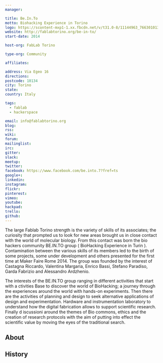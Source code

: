 ```yaml
---
manager:

title: Be.In.To
motto: Biohacking Experience in Torino
logo: https://scontent-mxp1-1.xx.fbcdn.net/v/t31.0-8/11144963_766301013490137_5453581812439270609_o.jpg?oh=5098d01b9a5f6bf8b15ec5ee96a94416&oe=590F98F7
website: http://fablabtorino.org/be-in-to/
start-date: 2014

host-org: FabLab Torino

type-org: Community

affiliates:

address: Via Egeo 16
directions:
postcode: 10134
city: Torino
state:
country: Italy

tags:
  - fablab
  - hackerspace

email: info@fablabtorino.org
blog:
rss:
wiki:
forum:
mailinglist:
irc:
gitter:
slack:
meetup:
twitter:
facebook: https://www.facebook.com/be.into.7?fref=ts
google+:
linkedin:
instagram:
flickr:
pinterest:
vimeo:
youtube:
hackpad:
trello:
github:
---
```


The large Fablab Torino strength is the variety of skills of its associates; the curiosity that prompted us to look for new areas brought us in close contact with the world of molecular biology. From this contact was born the bio hackers community BE.IN.TO group ( BioHacking Experience in Turin ). Contamination between the various skills of its members led to the birth of some projects, some under development and others presented for the first time at Maker Faire Rome 2014. The group was founded by the interest of Castagna Riccardo, Valentina Margaria, Enrico Bassi, Stefano Paradiso, Garda Fabrizio and Alessandro Ardzhenio.

The interests of the BE.IN.TO group ranging in different activities that start with a ctivities Base to discover the world of BioHacking; a journey through the experiences around the world with hands-on experiments. Then there are the  activities of planning and design to seek alternative applications of design and experimentation. Hardware and instrumentation laboratory to understand how the digital fabrication allows to support scientific research. Finally  d iscussioni around the themes of Bio commons, ethics and the creation of research protocols with the aim of putting into effect the scientific value by moving the eyes of the traditional search.



## About

## History
